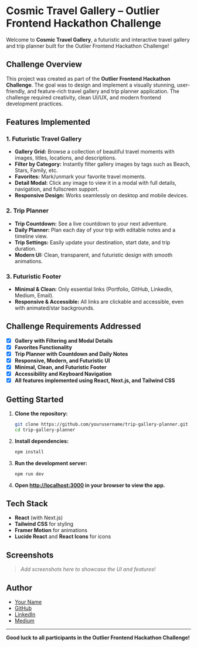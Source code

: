 # Cosmic Travel Gallery – Outlier Frontend Hackathon Challenge

Welcome to **Cosmic Travel Gallery**, a futuristic and interactive travel gallery and trip planner built for the Outlier Frontend Hackathon Challenge!

## Challenge Overview

This project was created as part of the **Outlier Frontend Hackathon Challenge**. The goal was to design and implement a visually stunning, user-friendly, and feature-rich travel gallery and trip planner application. The challenge required creativity, clean UI/UX, and modern frontend development practices.

## Features Implemented

### 1. Futuristic Travel Gallery
- **Gallery Grid:** Browse a collection of beautiful travel moments with images, titles, locations, and descriptions.
- **Filter by Category:** Instantly filter gallery images by tags such as Beach, Stars, Family, etc.
- **Favorites:** Mark/unmark your favorite travel moments.
- **Detail Modal:** Click any image to view it in a modal with full details, navigation, and fullscreen support.
- **Responsive Design:** Works seamlessly on desktop and mobile devices.

### 2. Trip Planner
- **Trip Countdown:** See a live countdown to your next adventure.
- **Daily Planner:** Plan each day of your trip with editable notes and a timeline view.
- **Trip Settings:** Easily update your destination, start date, and trip duration.
- **Modern UI:** Clean, transparent, and futuristic design with smooth animations.

### 3. Futuristic Footer
- **Minimal & Clean:** Only essential links (Portfolio, GitHub, LinkedIn, Medium, Email).
- **Responsive & Accessible:** All links are clickable and accessible, even with animated/star backgrounds.

## Challenge Requirements Addressed

- [x] **Gallery with Filtering and Modal Details**
- [x] **Favorites Functionality**
- [x] **Trip Planner with Countdown and Daily Notes**
- [x] **Responsive, Modern, and Futuristic UI**
- [x] **Minimal, Clean, and Futuristic Footer**
- [x] **Accessibility and Keyboard Navigation**
- [x] **All features implemented using React, Next.js, and Tailwind CSS**

## Getting Started

1. **Clone the repository:**
   ```bash
   git clone https://github.com/yourusername/trip-gallery-planner.git
   cd trip-gallery-planner
   ```

2. **Install dependencies:**
   ```bash
   npm install
   ```

3. **Run the development server:**
   ```bash
   npm run dev
   ```

4. **Open [http://localhost:3000](http://localhost:3000) in your browser to view the app.**

## Tech Stack

- **React** (with Next.js)
- **Tailwind CSS** for styling
- **Framer Motion** for animations
- **Lucide React** and **React Icons** for icons

## Screenshots

> _Add screenshots here to showcase the UI and features!_

## Author

- [Your Name](https://bhanuteja.vercel.app/)
- [GitHub](https://github.com/Bhanuteja005)
- [LinkedIn](https://www.linkedin.com/in/bhanu-teja-p-457955253/)
- [Medium](https://medium.com/@pashikantibhanuteja)

---

**Good luck to all participants in the Outlier Frontend Hackathon Challenge!**
